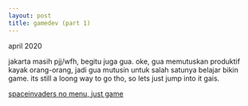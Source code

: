 ```yaml
---
layout: post
title: gamedev (part 1)
---
```


april 2020

jakarta masih pjj/wfh, begitu juga gua. oke, gua memutuskan produktif kayak orang-orang, jadi gua mutusin untuk salah satunya belajar bikin game. its still a loong way to go tho, so lets just jump into it gais.

[spaceinvaders no menu, just game](https://github.com/idahdam/python/tree/master/spaceinvadernomenu)

